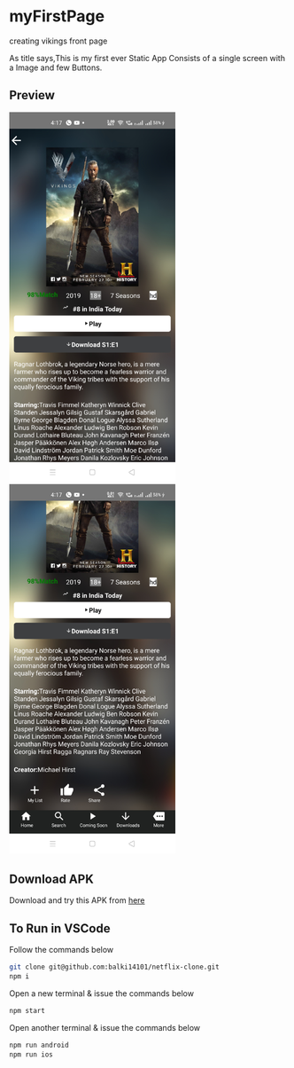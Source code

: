 # myFirstPage
creating vikings front page

As title says,This is my first ever Static App
Consists of a single screen with a Image and few Buttons.

## Preview
<img src="https://github.com/balki14101/myFirstPage/blob/master/1.jpg" width=300 >
<img src="https://github.com/balki14101/myFirstPage/blob/master/2.jpg" width=300 >


## Download APK
Download and try this APK from [here](https://i.diawi.com/drc5Ba)

## To Run in VSCode
Follow the commands below

```bash
git clone git@github.com:balki14101/netflix-clone.git
npm i
```
Open a new terminal & issue the commands below
```bash
npm start
```
Open another terminal & issue the commands below
```bash
npm run android
npm run ios
```

